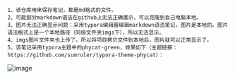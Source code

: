 	1、该仓库用来保存笔记，都是md格式的文件。
	2、可能部分markdown语法在github上无法正确展示，可以克隆到自己电脑本地。
	3、图片无法正确显示问题：采用typora编辑器编辑markdown语法笔记，图片是本地的。图片语法格式上是一个本地路径（同级文件夹imgs下），所以无法显示。
	4、imgs图片文件夹也上传了。所以将项目拷贝文件到本地后，图片就可以正常显示了。
	5、该笔记采用typora主题中的phycat-green，效果如下（主题链接：https://github.com/sumruler/typora-theme-phycat）：
![image](https://github.com/user-attachments/assets/d0263ec7-9af9-4cc3-b1af-7efc2d4d013b)

